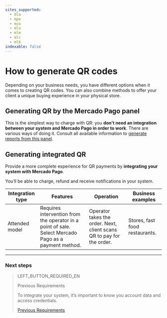 ```yaml
---
sites_supported:
  - mla
  - mpe
  - mco
  - mlu
  - mlm
  - mlc
  - mlb
indexable: false
---
```


# How to generate QR codes

Depending on your business needs, you have different options when it comes to creating QR codes. You can also combine methods to offer your client a unique buying experience in your physical store.


## Generating QR by the Mercado Pago panel

This is the simplest way to charge with QR: you **don't need an integration between your system and Mercado Pago in order to work**.
There are various ways of doing it. Consult all available information to [generate reports from this panel](https://www.mercadopago.com.ar/developers/en/guides/qr-code/integrations-front/).

## Generating integrated QR 

Provide a more complete experience for QR payments by **integrating your system with Mercado Pago**.

You’ll be able to charge, refund and receive notifications in your system. 

| Integration type | Features | Operation |   Business examples |
| --- | --- | --- | --- |
| Attended model | Requires intervention from the operator in a point of sale. Select Mercado Pago as a payment method. | Operator takes the order. Next, client scans QR to pay for the order. | Stores, fast food restaurants. |

---
### Next steps


> LEFT_BUTTON_REQUIRED_EN
>
> Previous Requirements
>
> To integrate your system, it’s important to know you account data and access credentials.
>
> [Previous Requirements](https://www.mercadopago.com.ar/developers/en/guides/in-person-payments/qr-code/pre-requisites/)
